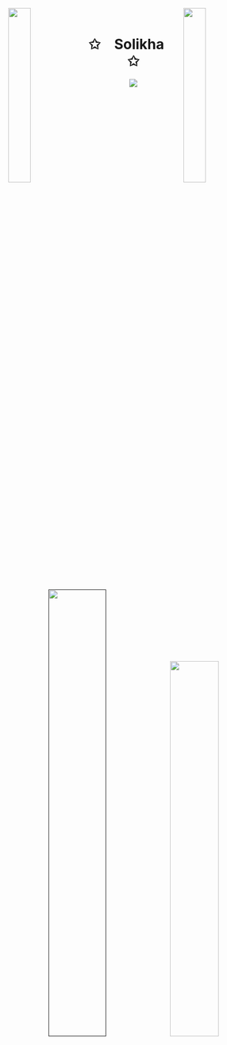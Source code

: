 <!---
<p align='center'>
  <img src="https://img.shields.io/badge/Laravel-FF2D20?style=for-the-badge&logo=laravel&logoColor=white" />
  <img src="https://img.shields.io/badge/Bootstrap-563D7C?style=for-the-badge&logo=bootstrap&logoColor=white" />
  <img src="https://img.shields.io/badge/Express.js-000000?style=for-the-badge&logo=express&logoColor=white" />
  <img src="https://img.shields.io/badge/React-20232A?style=for-the-badge&logo=react&logoColor=61DAFB" />
  <img src="https://img.shields.io/badge/PHP-777BB4?style=for-the-badge&logo=php&logoColor=white" />
  <img src="https://img.shields.io/badge/Node.js-339933?style=for-the-badge&logo=nodedotjs&logoColor=white" />
 
</p>
<p align='center'>
  <img src="https://github-readme-streak-stats.herokuapp.com/?user=solikhachan2&theme=dark" width="100%" />
</p>
<p align='center'>
  <img src="https://github-profile-trophy.vercel.app/?username=solikhachan2&theme=radical" width="100%" />
</p>
--->

<!---
solikhachan2/solikhachan2 is a ✨ special ✨ repository because its `README.md` (this file) appears on your GitHub profile.
You can click the Preview link to take a look at your changes.
--->

<img align="left" src="https://user-images.githubusercontent.com/65187002/144930161-2f783401-8d27-4fdf-a2f7-cc0ba32f1f1f.gif" width="30%" style="display:inline;"><img align="right" src="https://user-images.githubusercontent.com/65187002/144930161-2f783401-8d27-4fdf-a2f7-cc0ba32f1f1f.gif" width="30%" style="display:inline;">
<br>
<p align="center">
    <h1 align="center">✩&emsp;Solikha&emsp;✩</h1>
</p>
<p align="center">
    <img src="https://readme-typing-svg.herokuapp.com/?lines=Lifeeeee;is+too+short;to+write+bad+code!&font=Fira%20Code&color=%23D62F79&center=true&width=280&height=50">
</p>
<br>
<!-- <p align="center">
    <img id="preview" src="https://komarev.com/ghpvc/?username=solikhachan2&color=grey">
</p> -->
<p align="center">
<!--   <a href=""><img width="48%" src="https://github-profile-trophy.vercel.app/?username=solikhachan2&theme=radical"></a> -->
  <a href=""><img width="48%" src="https://github-readme-streak-stats.herokuapp.com/?user=solikhachan2&theme=dark"></a>
  <a href="https://github.com/solikhachan2"><img width="44%" src="https://stats.dooboo.io/api/github-stats?login=solikhachan2"></a>
</p>
